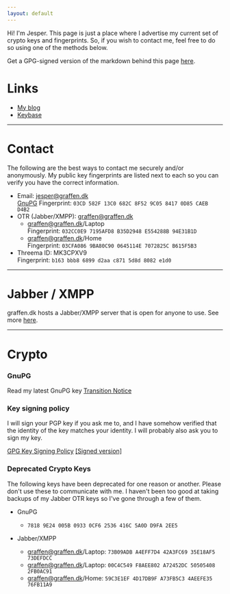 ```yaml
---
layout: default
---
```


Hi! I'm Jesper. This page is just a place where I advertise my current set of crypto keys and fingerprints. So, if you wish to contact me, feel free to do so using one of the methods below. 

Get a GPG-signed version of the markdown behind this page [here](index.md.asc).

# Links

* [My blog](https://blog.graffen.dk)
* [Keybase](https://keybase.io/graffen/)

---

# Contact

The following are the best ways to contact me securely and/or anonymously. My public key fingerprints are listed next to each so you can verify you have the correct information.

* Email: [jesper@graffen.dk](mailto:jesper@graffen.dk)  
[GnuPG](graffen.asc) Fingerprint:  `03CD 582F 13C0 682C 8F52 9C05 8417 0D85 CAEB D4B2`  
* OTR (Jabber/XMPP): [graffen@graffen.dk](xmpp:jesper@graffen.dk)
  * graffen@graffen.dk/Laptop  
    Fingerprint: `032CC0E9 7195AFD8 B35D2948 E554288B 94E31B1D`
  * graffen@graffen.dk/Home  
    Fingerprint: `03CFA086 9BA80C90 0645114E 7072825C B615F5B3`
* Threema ID: MK3CPXV9  
  Fingerprint: `b163 bbb8 6899 d2aa c871 5d8d 8082 e1d0`

---

# Jabber / XMPP
graffen.dk hosts a Jabber/XMPP server that is open for anyone to use. See more [here](/jabber).

---

# Crypto

### GnuPG
Read my latest GnuPG key [Transition Notice](/transition-notice.html)

### Key signing policy
I will sign your PGP key if you ask me to, and I have somehow verified that the identity of the key matches your
identity. I will probably also ask you to sign my key. 

[GPG Key Signing Policy](/keysigning/policy/) [[Signed version]](/keysigning/policy/index.md.asc) 

### Deprecated Crypto Keys
The following keys have been deprecated for one reason or another. Please don't use these to communicate with me. I haven't been too good at taking backups of my Jabber OTR keys so I've gone through a few of them. 


* GnuPG
  * `7818 9E24 005B 0933 0CF6 2536 416C 5A0D D9FA 2EE5`

* Jabber/XMPP
  * graffen@graffen.dk/Laptop: `73B09ADB A4EFF7D4 42A3FC69 35E18AF5 73DEFDCC`
  * graffen@graffen.dk/Laptop: `00C4C549 F8AEE802 A72452DC 50505408 2FB0AC91`
  * graffen@graffen.dk/Home: `59C3E1EF 4D17DB9F A73FB5C3 4AEEFE35 76FB11A9`